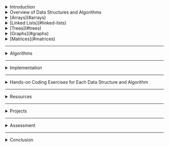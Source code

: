 <details>
<summary>Introduction</summary>

# Introduction to Data Structures and Algorithms

## Overview

Data structures and algorithms are fundamental concepts in computer science and programming. They are the building blocks that enable efficient problem-solving and form the backbone of software engineering. Understanding these concepts is crucial for any aspiring programmer or computer scientist.

### What are Data Structures?

Data structures are specialized formats for organizing, storing, and manipulating data in a computer so that it can be used efficiently. They define the way data is arranged and accessed in memory. Each data structure has its own set of operations that can be performed on the data it stores.

#### Importance of Data Structures:

- **Efficiency:** Properly chosen data structures can significantly improve the efficiency of algorithms.
- **Organization:** They provide a systematic way to organize and manage data.
- **Abstraction:** Data structures abstract complex data organization, making it easier for programmers to work with data.

### What are Algorithms?

Algorithms are step-by-step procedures or formulas for solving problems. They describe how to perform a specific task or solve a particular problem. Algorithms operate on data structures, manipulating the data contained within them to produce a desired result.

#### Characteristics of Algorithms:

- **Correctness:** Algorithms must produce the correct output for all possible input.
- **Efficiency:** They should solve problems in a timely manner, using minimal resources.
- **Finiteness:** Algorithms must terminate after a finite number of steps.
- **Determinism:** For a given input, algorithms should produce the same output every time.

## Importance of Learning Data Structures and Algorithms

Understanding data structures and algorithms is essential for several reasons:

1. **Problem Solving:** Data structures and algorithms provide the tools necessary to solve complex computational problems efficiently.

2. **Optimization:** Knowledge of data structures and algorithms allows programmers to optimize their code for better performance.

3. **Scalability:** Efficient algorithms and data structures are critical for handling large-scale data and building scalable applications.

4. **Foundation for Advanced Concepts:** Many advanced topics in computer science, such as machine learning, cryptography, and artificial intelligence, rely on a solid understanding of data structures and algorithms.

## Topics Covered in this Course

In this course, we will cover the following data structures and algorithms:

- **Arrays**
- **Linked Lists**
- **Trees**
- **Matrices**
- **Graphs**

For each data structure, we will explore its properties, operations, and common algorithms associated with it.

## Conclusion

Data structures and algorithms are the bedrock of computer science and programming. By mastering these concepts, you will become a more proficient programmer capable of tackling a wide range of problems efficiently.



# Importance and Applications of Data Structures and Algorithms

## Importance

Data structures and algorithms are fundamental concepts in computer science and programming. They serve as the foundation upon which efficient and scalable software solutions are built. Understanding their importance is crucial for any aspiring programmer. Here's why:

### 1. Problem Solving Efficiency

Data structures and algorithms enable programmers to tackle complex problems efficiently. By choosing the appropriate data structure and algorithm, developers can optimize their solutions for better performance.

### 2. Resource Utilization

Efficient algorithms and data structures ensure optimal utilization of computational resources such as memory and processing power. This is particularly important when dealing with large-scale applications and big data.

### 3. Scalability

Scalability is a key consideration in modern software development. Well-designed data structures and algorithms allow applications to scale gracefully, handling increasing amounts of data and user traffic without sacrificing performance.

### 4. Foundation for Advanced Concepts

Many advanced topics in computer science, including machine learning, artificial intelligence, and cryptography, rely heavily on a strong understanding of data structures and algorithms. Mastering these fundamentals opens doors to exploring more complex and specialized areas of technology.

## Applications

Data structures and algorithms find applications in various domains across the tech industry. Here are some common applications:

### 1. Web Development

In web development, data structures such as arrays, linked lists, and trees are used to store and manipulate user data, manage sessions, and optimize search algorithms.

### 2. Software Engineering

In software engineering, data structures and algorithms play a crucial role in designing efficient algorithms for tasks such as sorting, searching, and graph traversal. They are also essential for building data-intensive applications like databases and file systems.

### 3. Game Development

In game development, data structures and algorithms are used for tasks such as collision detection, pathfinding, and game state management. Efficient algorithms are essential for maintaining smooth gameplay and immersive user experiences.

### 4. Data Science and Analytics

In data science and analytics, data structures such as arrays and matrices are used for storing and processing large datasets. Algorithms for statistical analysis, machine learning, and data visualization heavily rely on efficient data structures and algorithms.

### 5. Networking and Systems Programming

In networking and systems programming, data structures and algorithms are used for tasks such as packet routing, congestion control, and network optimization. Efficient algorithms are essential for maintaining reliable and high-performance network infrastructures.

## Conclusion

Data structures and algorithms are the building blocks of modern software development. They enable programmers to solve complex problems efficiently and build scalable and robust applications across various domains. As a beginner programmer, mastering these fundamentals will lay a solid foundation for your career in technology.


</details>

<details>
<summary>Overview of Data Structures and Algorithms</summary>

- Importance and Applications
</details>

<details>
<summary>[Arrays](#arrays)</summary>
 1. Arrays
    
    # Array

An array is a collection of elements, each identified by an index or key. It is one of the simplest and most widely used data structures. Arrays offer efficient random access to elements based on their indices.

## Basic Operations:

### 1. Accessing Elements:
   - Accessing an element in an array is done by directly referencing its index.
   - Example: `array[index]`

### 2. Insertion:
   - Inserting an element into an array involves shifting existing elements to accommodate the new element.
   - It can be done at the beginning, middle, or end of the array.
   - Example: `array.insert(index, element)`

### 3. Deletion:
   - Deleting an element from an array involves shifting the subsequent elements to fill the gap.
   - Example: `array.pop(index)`

### 4. Updating:
   - Updating an element in an array means modifying the value of an existing element at a specific index.
   - Example: `array[index] = new_value`

### 5. Traversal:
   - Traversing an array means visiting each element of the array one by one.
   - This can be done using loops such as for loop or while loop.


- [Definition and Basic Operations](#definition-and-basic-operations)
- [Dynamic Arrays](#dynamic-arrays)
- [Multi-dimensional Arrays](#multi-dimensional-arrays)
</details>

<details>
<summary>[Linked Lists](#linked-lists)</summary>

- [Singly Linked Lists](#singly-linked-lists)
- [Doubly Linked Lists](#doubly-linked-lists)
- [Circular Linked Lists](#circular-linked-lists)
- [Comparison with Arrays](#comparison-with-arrays)
</details>

<details>
<summary>[Trees](#trees)</summary>

- [Binary Trees](#binary-trees)
- [Binary Search Trees (BST)](#binary-search-trees-bst)
- [AVL Trees (Balanced BST)](#avl-trees-balanced-bst)
- [Tree Traversal Algorithms (Inorder, Preorder, Postorder)](#tree-traversal-algorithms-inorder-preorder-postorder)
- [Tree Applications (e.g., Expression Trees)](#tree-applications-eg-expression-trees)
</details>

<details>
<summary>[Graphs](#graphs)</summary>

- [Introduction to Graphs](#introduction-to-graphs)
- [Representations (Adjacency Matrix, Adjacency List)](#representations-adjacency-matrix-adjacency-list)
- [Traversal Algorithms (BFS, DFS)](#traversal-algorithms-bfs-dfs)
- [Shortest Path Algorithms (Dijkstra's, Bellman-Ford)](#shortest-path-algorithms-dijkstras-bellman-ford)
</details>

<details>
<summary>[Matrices](#matrices)</summary>

- [Basic Operations](#basic-operations)
- [Sparse Matrices](#sparse-matrices)
- [Applications (e.g., Image Processing)](#applications-eg-image-processing)
</details>

----------------------------------------------------------------------------------------------------------------------------------
<details>
<summary>Algorithms</summary>

1. Sorting Algorithms
    - Bubble Sort
    - Selection Sort
    - Insertion Sort
    - Merge Sort
    - Quick Sort
2. Searching Algorithms
    - Linear Search
    - Binary Search
3. Graph Algorithms
    - Depth-First Search (DFS)
    - Breadth-First Search (BFS)
    - Shortest Path Algorithms (Dijkstra's, Bellman-Ford)
4. Dynamic Programming
    - Introduction and Basics
    - Fibonacci Series
    - Knapsack Problem
</details>

----------------------------------------------------------------------------------------------------------------------------------
<details>
<summary>Implementation</summary>

Implementing Data Structures and Algorithms in a Language of Choice (e.g., Python, Java, C++)
</details>

----------------------------------------------------------------------------------------------------------------------------------
<details>
<summary>Hands-on Coding Exercises for Each Data Structure and Algorithm</summary>

- Additional Topics (Optional)
    - Hash Tables
    - Heaps and Priority Queues
    - Disjoint Set Union (Union Find)
    - Trie
    - Red-Black Trees
    - Advanced Graph Algorithms (Minimum Spanning Trees, Network Flow)
</details>

----------------------------------------------------------------------------------------------------------------------------------
<details>
<summary>Resources</summary>

- Textbooks
- Online Courses and Tutorials
- Coding Practice Platforms (e.g., LeetCode, HackerRank)
- Interactive Visualizations for Data Structures and Algorithms
</details>

----------------------------------------------------------------------------------------------------------------------------------
<details>
<summary>Projects</summary>

- Building Simple Applications Using Data Structures and Algorithms (e.g., a simple text editor using a linked list)
- Solving Real-world Problems (e.g., finding shortest routes on a map)
</details>

----------------------------------------------------------------------------------------------------------------------------------
<details>
<summary>Assessment</summary>

- Regular Quizzes
- Coding Assignments
- Final Project
</details>

----------------------------------------------------------------------------------------------------------------------------------
<details>
<summary>Conclusion</summary>

- Recap of Key Concepts
- Importance of Continued Practice and Learning
- Resources for Further Study

Make sure to balance theory with practical coding exercises and real-world applications. Encourage students to experiment with implementations, as hands-on experience is crucial for understanding these concepts effectively. Good luck with your teaching!
</details>

